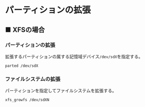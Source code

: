 # パーティションの拡張
## ■ XFSの場合
### パーティションの拡張
拡張するパーティションの属する記憶域デバイス`/dev/sdX`を指定する。
```
parted /dev/sdX
```

### ファイルシステムの拡張
パーティションを指定してファイルシステムを拡張する。
```
xfs_growfs /dev/sdXN
```

